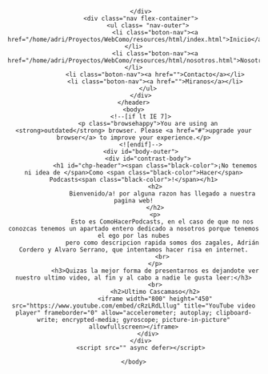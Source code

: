 <!DOCTYPE html>
<!--[if lt IE 7]>      <html class="no-js lt-ie9 lt-ie8 lt-ie7"> <![endif]-->
<!--[if IE 7]>         <html class="no-js lt-ie9 lt-ie8"> <![endif]-->
<!--[if IE 8]>         <html class="no-js lt-ie9"> <![endif]-->
<!--[if gt IE 8]>      <html class="no-js"> <!--<![endif]-->
<html>
    <head>
        <meta charset="utf-8">
        <meta http-equiv="X-UA-Compatible" content="IE=edge">
        <title>Como Hacer Podcasts</title>
        <meta name="description" content="">
        <meta name="viewport" content="width=device-width, initial-scale=1">
        <link rel="stylesheet" href="/home/adri/Proyectos/WebComo/resources/css/style.css">
    </head>
    <header>
        <div class = "banner">
         
        </div>
        <div class="nav flex-container">
            <ul class= "nav-outer">
                <li class="boton-nav"><a href="/home/adri/Proyectos/WebComo/resources/html/index.html">Inicio</a></li>
                <li class="boton-nav"><a href="/home/adri/Proyectos/WebComo/resources/html/nosotros.html">Nosotros</a></li>
                <li class="boton-nav"><a href="">Contacto</a></li>
                <li class="boton-nav"><a href="">Miranos</a></li>
            </ul>
        </div>
    </header>
    <body>
        <!--[if lt IE 7]>
            <p class="browsehappy">You are using an <strong>outdated</strong> browser. Please <a href="#">upgrade your browser</a> to improve your experience.</p>
        <![endif]-->
        <div id="body-outer">
            <div id="contrast-body">
                <h1 id="chp-header"><span class="black-color">¡No tenemos ni idea de </span>Como <span class="black-color">Hacer</span> Podcasts<span class="black-color">!</span></h1>
                <h2>
                    Bienvenido/a! por alguna razon has llegado a nuestra pagina web!
                </h2>
                <p>
                    Esto es ComoHacerPodcasts, en el caso de que no nos conozcas tenemos un apartado entero dedicado a nosotros porque tenemos el ego por las nubes
                    pero como descripcion rapida somos dos zagales, Adrián Cordero y Alvaro Serrano, que intentamos hacer risa en internet.
                    <br>
                </p>
                <h3>Quizas la mejor forma de presentarnos es dejandote ver nuestro ultimo video, al fin y al cabo a nadie le gusta leer:</h3>
                <br>
                <h2>Ultimo Cascamaso</h2>
                <iframe width="800" height="450" src="https://www.youtube.com/embed/cRzLRdLllug" title="YouTube video player" frameborder="0" allow="accelerometer; autoplay; clipboard-write; encrypted-media; gyroscope; picture-in-picture" allowfullscreen></iframe>
            </div>
        </div>
        <script src="" async defer></script>
        
    </body>
</html>